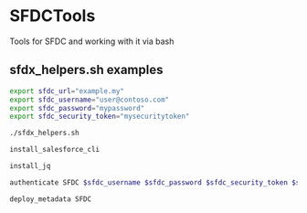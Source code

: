 # SFDCTools
Tools for SFDC and working with it via bash

## sfdx_helpers.sh examples
```bash
export sfdc_url="example.my"
export sfdc_username="user@contoso.com"
export sfdc_password="mypassword"
export sfdc_security_token="mysecuritytoken"

./sfdx_helpers.sh

install_salesforce_cli

install_jq

authenticate SFDC $sfdc_username $sfdc_password $sfdc_security_token $sfdc_url

deploy_metadata SFDC

```
